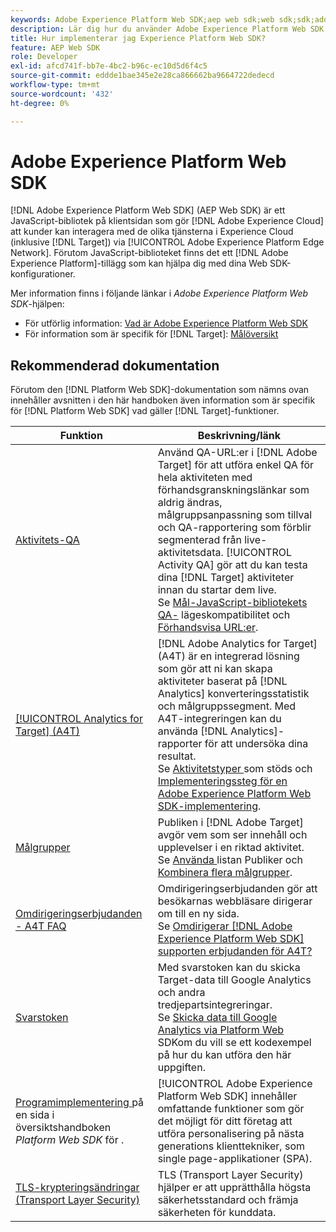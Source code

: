 ```yaml
---
keywords: Adobe Experience Platform Web SDK;aep web sdk;web sdk;sdk;adobe experience cloud;platform edge network;adobe experience platform edge network;edge network;aep edge network
description: Lär dig hur du använder Adobe Experience Platform Web SDK för att interagera med de olika tjänsterna i Adobe Experience Cloud via AEP Edge Network.
title: Hur implementerar jag Experience Platform Web SDK?
feature: AEP Web SDK
role: Developer
exl-id: afcd741f-bb7e-4bc2-b96c-ec10d5d6f4c5
source-git-commit: eddde1bae345e2e28ca866662ba9664722dedecd
workflow-type: tm+mt
source-wordcount: '432'
ht-degree: 0%

---
```


# Adobe Experience Platform Web SDK

[!DNL Adobe Experience Platform Web SDK] (AEP Web SDK) är ett JavaScript-bibliotek på klientsidan som gör  [!DNL Adobe Experience Cloud] att kunder kan interagera med de olika tjänsterna i Experience Cloud (inklusive  [!DNL Target]) via  [!UICONTROL Adobe Experience Platform Edge Network]. Förutom JavaScript-biblioteket finns det ett [!DNL Adobe Experience Platform]-tillägg som kan hjälpa dig med dina Web SDK-konfigurationer.

Mer information finns i följande länkar i *Adobe Experience Platform Web SDK*-hjälpen:

* För utförlig information: [Vad är Adobe Experience Platform Web SDK](https://experienceleague.adobe.com/docs/experience-platform/edge/home.html)
* För information som är specifik för [!DNL Target]: [Målöversikt](https://experienceleague.adobe.com/docs/experience-platform/edge/personalization/adobe-target/target-overview.html)

## Rekommenderad dokumentation

Förutom den [!DNL Platform Web SDK]-dokumentation som nämns ovan innehåller avsnitten i den här handboken även information som är specifik för [!DNL Platform Web SDK] vad gäller [!DNL Target]-funktioner.

| Funktion | Beskrivning/länk |
| --- | --- |
| [Aktivitets-QA](/help/c-activities/c-activity-qa/activity-qa.md) | Använd QA-URL:er i [!DNL Adobe Target] för att utföra enkel QA för hela aktiviteten med förhandsgranskningslänkar som aldrig ändras, målgruppsanpassning som tillval och QA-rapportering som förblir segmenterad från live-aktivitetsdata. [!UICONTROL Activity QA] gör att du kan testa dina  [!DNL Target] aktiviteter innan du startar dem live.<br>Se  [Mål-JavaScript-bibliotekets QA-](/help/c-activities/c-activity-qa/activity-qa.md#compatibility) lägeskompatibilitet och  [Förhandsvisa URL:er](/help/c-activities/c-activity-qa/activity-qa.md#preview). |
| [[!UICONTROL Analytics for Target] (A4T)](/help/c-integrating-target-with-mac/a4t/a4t.md) | [!DNL Adobe Analytics for Target] (A4T) är en integrerad lösning som gör att ni kan skapa aktiviteter baserat på  [!DNL Analytics] konverteringsstatistik och målgruppssegment. Med A4T-integreringen kan du använda [!DNL Analytics]-rapporter för att undersöka dina resultat.<br>Se  [Aktivitetstyper ](/help/c-integrating-target-with-mac/a4t/a4t.md#section_F487896214BF4803AF78C552EF1669AA) som stöds och  [Implementeringssteg för en Adobe Experience Platform Web SDK-implementering](/help/c-integrating-target-with-mac/a4t/a4timplementation.md#platform). |
| [Målgrupper](/help/c-target/target.md) | Publiken i [!DNL Adobe Target] avgör vem som ser innehåll och upplevelser i en riktad aktivitet.<br>Se  [Använda ](/help/c-target/c-audiences/audiences.md#use-list) listan Publiker och  [Kombinera flera målgrupper](/help/c-target/combining-multiple-audiences.md). |
| [Omdirigeringserbjudanden - A4T FAQ](/help/c-integrating-target-with-mac/a4t/r-a4t-faq/a4t-faq-redirect-offers.md) | Omdirigeringserbjudanden gör att besökarnas webbläsare dirigerar om till en ny sida.<br>Se  [Omdirigerar  [!DNL Adobe Experience Platform Web SDK] supporten erbjudanden för A4T?](/help/c-integrating-target-with-mac/a4t/r-a4t-faq/a4t-faq-redirect-offers.md#platform) |
| [Svarstoken](/help/administrating-target/response-tokens.md) | Med svarstoken kan du skicka Target-data till Google Analytics och andra tredjepartsintegreringar.<br>Se  [Skicka data till Google Analytics via Platform Web ](/help/administrating-target/response-tokens.md#platform-web-sdk) SDKom du vill se ett kodexempel på hur du kan utföra den här uppgiften. |
| [Programimplementering ](https://experienceleague.adobe.com/docs/experience-platform/edge/personalization/adobe-target/spa-implementation.html?lang=en) på en sida i översiktshandboken  *Platform Web SDK* för . | [!UICONTROL Adobe Experience Platform Web SDK] innehåller omfattande funktioner som gör det möjligt för ditt företag att utföra personalisering på nästa generations klienttekniker, som single page-applikationer (SPA). |
| [TLS-krypteringsändringar (Transport Layer Security)](/help/c-implementing-target/c-considerations-before-you-implement-target/tls-transport-layer-security-encryption.md) | TLS (Transport Layer Security) hjälper er att upprätthålla högsta säkerhetsstandard och främja säkerheten för kunddata. |
